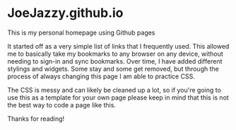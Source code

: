 # JoeJazzy.github.io
This is my personal homepage using Github pages

It started off as a very simple list of links that I frequently used. This allowed me to basically take my bookmarks to any browser on any device, without needing to sign-in and sync bookmarks.
Over time, I have added different stylings and widgets. Some stay and some get removed, but through the process of always changing this page I am able to practice CSS.

The CSS is messy and can likely be cleaned up a lot, so if you're going to use this as a template for your own page please keep in mind that this is not the best way to code a page like this.

Thanks for reading!
